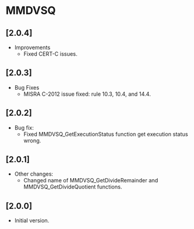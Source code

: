 # MMDVSQ

## [2.0.4]

- Improvements
  - Fixed CERT-C issues.

## [2.0.3]

- Bug Fixes
  - MISRA C-2012 issue fixed: rule 10.3, 10.4, and 14.4.

## [2.0.2]

- Bug fix:
  - Fixed MMDVSQ_GetExecutionStatus function get execution status wrong.

## [2.0.1]

- Other changes:
  - Changed name of MMDVSQ_GetDivideRemainder and MMDVSQ_GetDivideQuotient functions.

## [2.0.0]

- Initial version.
